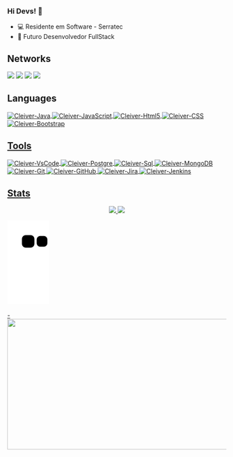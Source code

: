 ### Hi Devs! 🚀

- 💻 Residente em Software - Serratec
- 🌱 Futuro Desenvolvedor FullStack

<h2>Networks</h2>
<div style="display: inline_block">
<a href="https://www.linkedin.com/in/cleiver-soares-b81526169/" target="_blank"><img src="https://img.shields.io/badge/-LinkedIn-%230077B5?style=for-the-badge&logo=linkedin&logoColor=white" target="_blank"></a>
<a href = "mailto:cleiversoares2@gmail.com"><img src="https://img.shields.io/badge/Outlook-0078D4?style=for-the-badge&logo=microsoft-outlook&logoColor=white" target="_blank"></a>
 <a href = "https://api.whatsapp.com/send?phone=5521966525932"><img src = "https://img.shields.io/badge/WhatsApp-25D366?style=for-the-badge&logo=whatsapp&logoColor=white" target = "_blank"></a>
 <a href = "mailto:cleiversoares2@gmail.com"><img src="https://img.shields.io/badge/Gmail-D14836?style=for-the-badge&logo=gmail&logoColor=white" target="_blank"></a>
<div>

<h2>Languages</h2>
<div style="display: inline_block">
<a href="https://github.com/CleiverSoares">
<img align="center" alt="Cleiver-Java" height="40" width="50" src="https://cdn.jsdelivr.net/gh/devicons/devicon/icons/java/java-original.svg" width="40" height="40"/>
<img align="center" alt="Cleiver-JavaScript" height="40" width="50" src="https://cdn.jsdelivr.net/gh/devicons/devicon/icons/javascript/javascript-original.svg" width="40" height="40"/>
<img align="center" alt="Cleiver-Html5" height="40" width="50" src="https://cdn.jsdelivr.net/gh/devicons/devicon/icons/html5/html5-original.svg" width="40" height="40"/> 
<img align="center" alt="Cleiver-CSS" height="40" width="50" src="https://cdn.jsdelivr.net/gh/devicons/devicon/icons/css3/css3-original.svg" width="40" height="40"/>
<img align="center" alt="Cleiver-Bootstrap" height="40" width="50" src="https://cdn.jsdelivr.net/gh/devicons/devicon/icons/bootstrap/bootstrap-original.svg" width="40" height="40"/>

<h2>Tools</h2>
<div style="display: inline_block">
<img align="center" alt="Cleiver-VsCode" height="40" width="50" src="https://cdn.jsdelivr.net/gh/devicons/devicon/icons/vscode/vscode-original.svg" width="40" height="40"/>
<img align="center" alt="Cleiver-Postgre" height="40" width="50" src="https://cdn.jsdelivr.net/gh/devicons/devicon/icons/postgresql/postgresql-plain.svg" width="40" height="40"/>
<img align="center" alt="Cleiver-Sql" height="40" width="50" src="https://cdn.jsdelivr.net/gh/devicons/devicon/icons/microsoftsqlserver/microsoftsqlserver-plain.svg"" width="40" height="40"/>
<img align="center" alt="Cleiver-MongoDB" height="40" width="50" src="https://cdn.jsdelivr.net/gh/devicons/devicon/icons/mongodb/mongodb-original.svg" width="40" height="40"/>
<img align="center" alt="Cleiver-Git" height="40" width="50" src="https://cdn.jsdelivr.net/gh/devicons/devicon/icons/git/git-original.svg" width="40" height="40"/>
<img align="center" alt="Cleiver-GitHub" height="40" width="50" src="https://cdn.jsdelivr.net/gh/devicons/devicon/icons/github/github-original.svg" width="40" height="40"/>
<img align="center" alt="Cleiver-Jira" height="40" width="50" src="https://cdn.jsdelivr.net/gh/devicons/devicon/icons/jira/jira-original.svg" width="40" height="40"/>
<img align="center" alt="Cleiver-Jenkins" height="40" width="50" src="https://cdn.jsdelivr.net/gh/devicons/devicon/icons/jenkins/jenkins-original.svg" width="40" height="40"/>

                                                                                                                                              
 <h2>Stats</h2>                                                                                                                                             
<div align="center">
<a href="https://github.com/CleiverSoares">
<img height="180em" src="https://github-readme-stats.vercel.app/api?username=CleiverSoares&show_icons=true&theme=dracula&include_all_commits=true&count_private=true"/>
<img height="180em" src="https://github-readme-stats.vercel.app/api/top-langs/?username=CleiverSoares&layout=compact&langs_count=7&theme=dracula"/>
</div>

![Snake animation](https://github.com/FerrazLeandro/FerrazLeandro/blob/output/github-contribution-grid-snake.svg)
</div>
                                                                                                                                                 - <div align="center">
  <img src="https://media.giphy.com/media/dWesBcTLavkZuG35MI/giphy.gif" width="600" height="300"/>
</div>
                                                                                                                                                 
